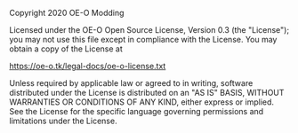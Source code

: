 Copyright 2020 OE-O Modding
  
  Licensed under the OE-O Open Source License, Version 0.3 (the "License");
  you may not use this file except in compliance with the License.
  You may obtain a copy of the License at

   https://oe-o.tk/legal-docs/oe-o-license.txt
   

  Unless required by applicable law or agreed to in writing, software
  distributed under the License is distributed on an "AS IS" BASIS,
  WITHOUT WARRANTIES OR CONDITIONS OF ANY KIND, either express or implied.
  See the License for the specific language governing permissions and
  limitations under the License.
